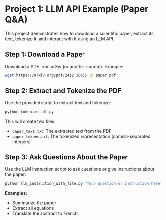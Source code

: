 # Project 1: LLM API Example (Paper Q&A)

This project demonstrates how to download a scientific paper, extract its text, tokenize it, and interact with it using an LLM API.

## Step 1: Download a Paper

Download a PDF from arXiv (or another source). Example:

```bash
wget https://arxiv.org/pdf/2412.10665 -O paper.pdf
```

## Step 2: Extract and Tokenize the PDF

Use the provided script to extract text and tokenize:

```bash
python tokenize_pdf.py
```

This will create two files:
- `paper_text.txt`: The extracted text from the PDF
- `paper_tokens.txt`: The tokenized representation (comma-separated integers)

## Step 3: Ask Questions About the Paper

Use the LLM instruction script to ask questions or give instructions about the paper:

```bash
python llm_instruction_with_file.py "Your question or instruction here" paper_text.txt
```

**Examples:**
- Summarize the paper
- Extract all equations
- Translate the abstract to French
